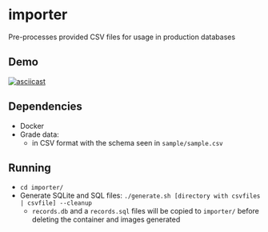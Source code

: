 # importer
Pre-processes provided CSV files for usage in production databases

## Demo
[![asciicast](https://asciinema.org/a/q2sB4WEdl1hiRYR4keoh3AFGw.svg)](https://asciinema.org/a/q2sB4WEdl1hiRYR4keoh3AFGw)

## Dependencies
- Docker
- Grade data:
    - in CSV format with the schema seen in `sample/sample.csv`

## Running
- `cd importer/`
- Generate SQLite and SQL files: `./generate.sh [directory with csvfiles | csvfile] --cleanup`
    - `records.db` and a `records.sql` files will be copied to `importer/` before deleting the container and images generated


